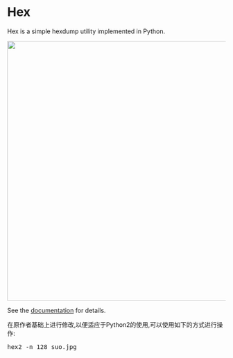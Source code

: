 # Hex

Hex is a simple hexdump utility implemented in Python.

<p align="center">
    <img src="hex.png" width="600px">
</p>

See the [documentation] for details.

[documentation]: https://darrenmulholland.com/dev/hex.html  

在原作者基础上进行修改,以便适应于Python2的使用,可以使用如下的方式进行操作:  

<pre>
hex2 -n 128 suo.jpg
</pre>